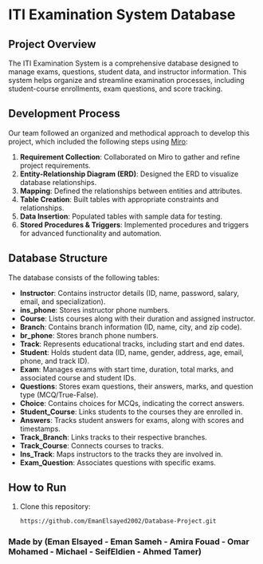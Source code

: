 # ITI Examination System Database

## Project Overview

The ITI Examination System is a comprehensive database designed to manage exams, questions, student data, and instructor information. This system helps organize and streamline examination processes, including student-course enrollments, exam questions, and score tracking.

## Development Process

Our team followed an organized and methodical approach to develop this project, which included the following steps using [Miro](https://miro.com/welcomeonboard/UVI3MXRCTUVjdFl0RDdpUEg0d0pIVitaSFFpYmpkczh3bDlEMW5WUzY0QUszY3lvWGdwSEJ6ZXp1SmVJRzRvWThVblZTYVNJRHFEQ1p3NVFKTTlyR2d0N2ZoYW9VSU0xM05QbnREblJ6RkF6K0c2dGQvNFY2Uk9HNnNIUUxIdWdnbHpza3F6REdEcmNpNEFOMmJXWXBBPT0hdjE=?share_link_id=118538550579):

1. **Requirement Collection**: Collaborated on Miro to gather and refine project requirements.
2. **Entity-Relationship Diagram (ERD)**: Designed the ERD to visualize database relationships.
3. **Mapping**: Defined the relationships between entities and attributes.
4. **Table Creation**: Built tables with appropriate constraints and relationships.
5. **Data Insertion**: Populated tables with sample data for testing.
6. **Stored Procedures & Triggers**: Implemented procedures and triggers for advanced functionality and automation.

## Database Structure

The database consists of the following tables:

- **Instructor**: Contains instructor details (ID, name, password, salary, email, and specialization).
- **ins_phone**: Stores instructor phone numbers.
- **Course**: Lists courses along with their duration and assigned instructor.
- **Branch**: Contains branch information (ID, name, city, and zip code).
- **br_phone**: Stores branch phone numbers.
- **Track**: Represents educational tracks, including start and end dates.
- **Student**: Holds student data (ID, name, gender, address, age, email, phone, and track ID).
- **Exam**: Manages exams with start time, duration, total marks, and associated course and student IDs.
- **Questions**: Stores exam questions, their answers, marks, and question type (MCQ/True-False).
- **Choice**: Contains choices for MCQs, indicating the correct answers.
- **Student_Course**: Links students to the courses they are enrolled in.
- **Answers**: Tracks student answers for exams, along with scores and timestamps.
- **Track_Branch**: Links tracks to their respective branches.
- **Track_Course**: Connects courses to tracks.
- **Ins_Track**: Maps instructors to the tracks they are involved in.
- **Exam_Question**: Associates questions with specific exams.

## How to Run

1. Clone this repository:
   ```bash
   https://github.com/EmanElsayed2002/Database-Project.git
### Made by (Eman Elsayed - Eman Sameh - Amira Fouad - Omar Mohamed - Michael - SeifEldien - Ahmed Tamer)
